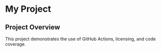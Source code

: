 # My Project


## Project Overview

This project demonstrates the use of GitHub Actions, licensing, and code coverage.



